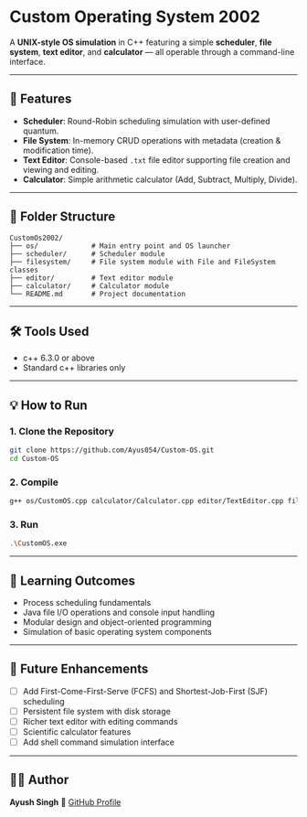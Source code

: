 # Custom Operating System 2002

A **UNIX-style OS simulation** in C++ featuring a simple **scheduler**, **file system**, **text editor**, and **calculator** — all operable through a command-line interface.

---

## 🚀 Features

* **Scheduler**: Round-Robin scheduling simulation with user-defined quantum.
* **File System**: In-memory CRUD operations with metadata (creation & modification time).
* **Text Editor**: Console-based `.txt` file editor supporting file creation and viewing and editing.
* **Calculator**: Simple arithmetic calculator (Add, Subtract, Multiply, Divide).

---

## 🧱 Folder Structure

```
CustomOs2002/
├── os/             # Main entry point and OS launcher
├── scheduler/      # Scheduler module
├── filesystem/     # File system module with File and FileSystem classes
├── editor/         # Text editor module
├── calculator/     # Calculator module
└── README.md       # Project documentation
```

---

## 🛠️ Tools Used

* c++ 6.3.0 or above
* Standard c++ libraries only

---

## 💡 How to Run

### 1. Clone the Repository

```bash
git clone https://github.com/Ayus054/Custom-OS.git
cd Custom-OS
```

### 2. Compile

```bash
g++ os/CustomOS.cpp calculator/Calculator.cpp editor/TextEditor.cpp filesystem/FileSystem.cpp -o CustomOS.exe
```

### 3. Run

```bash
.\CustomOS.exe
```

---

## 🧠 Learning Outcomes

* Process scheduling fundamentals
* Java file I/O operations and console input handling
* Modular design and object-oriented programming
* Simulation of basic operating system components

---

## 🔮 Future Enhancements

* [ ] Add First-Come-First-Serve (FCFS) and Shortest-Job-First (SJF) scheduling
* [ ] Persistent file system with disk storage
* [ ] Richer text editor with editing commands
* [ ] Scientific calculator features
* [ ] Add shell command simulation interface

---

## 👨‍💻 Author

**Ayush Singh**
🔗 [GitHub Profile](https://github.com/Ayus054)
